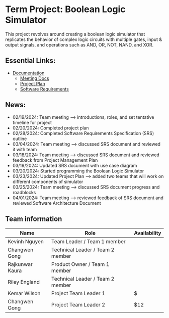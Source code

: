 # Term Project: Boolean Logic Simulator

This project revolves around creating a boolean logic simulator that replicates the behavior of complex logic circuits with multiple gates, input & output signals, and operations such as AND, OR, NOT, NAND, and XOR.

## Essential Links:
- [Documentation](docs)
  - [Meeting Docs](docs/meetingLogs)
  - [Project Plan](docs/projectPlans)
  - [Software Requirements](docs/SoftwareRequirementsSpec)

## News:
- 02/19/2024: Team meeting --> introductions, roles, and set tentative timeline for project
- 02/20/2024: Completed project plan
- 02/28/2024: Completed Software Requirements Specification (SRS) outline
- 03/04/2024: Team meeting --> discussed SRS document and reviewed it with team
- 03/18/2024: Team meeting --> discussed SRS document and reviewed feedback from Project Management Plan
- 03/19/2024: Updated SRS document with use case diagram
- 03/20/2024: Started programming the Boolean Logic Simulator
- 03/23/2024: Updated Project Plan --> added two teams that will work on different components of simulator
- 03/25/2024: Team meeting --> discussed SRS document progress and roadblocks
- 04/01/2024: Team meeting --> reviewed feedback of SRS document and reviewed Software Architecture Document

## Team information
| Name           | Role                             | Availability  |
| -------------- | -------------------------------- | ------------- |
| Kevinh Nguyen  | Team Leader / Team 1 member      |               |
| Changwen Gong  | Technical Leader / Team 2 member |               |
| Rajkunwar Kaura| Product Owner / Team 1 member     |               |
| Riley England  | Technical Leader / Team 2 member  |               |
| Kemar Wilson   | Project Team Leader 1            |       $       |
| Changwen Gong  | Project Team Leader 2            |     $12       |

